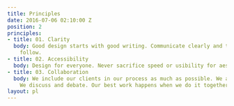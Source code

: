 ```yaml
---
title: Principles
date: 2016-07-06 02:10:00 Z
position: 2
principles:
- title: 01. Clarity
  body: Good design starts with good writing. Communicate clearly and the rest will
    follow.
- title: 02. Accessibility
  body: Design for everyone. Never sacrifice speed or usibility for aesthetics.
- title: 03. Collaboration
  body: We include our clients in our process as much as possible. We ask questions.
    We discuss and debate. Our best work happens when we do it together.
layout: pl
---
```


